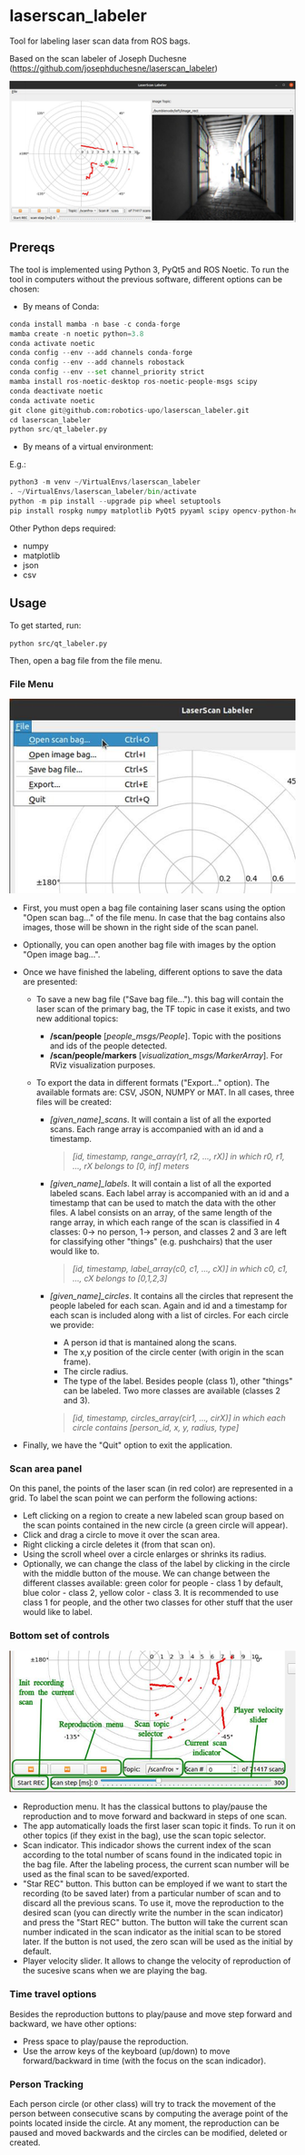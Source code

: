 # laserscan_labeler

Tool for labeling laser scan data from ROS bags.

Based on the scan labeler of Joseph Duchesne (https://github.com/josephduchesne/laserscan_labeler)

![](https://github.com/robotics-upo/laserscan_labeler/blob/master/images/app.jpeg)

## Prereqs

The tool is implemented using Python 3, PyQt5 and ROS Noetic.
To run the tool in computers without the previous software, different options can be chosen:

* By means of Conda:

```python
conda install mamba -n base -c conda-forge
mamba create -n noetic python=3.8
conda activate noetic
conda config --env --add channels conda-forge
conda config --env --add channels robostack
conda config --env --set channel_priority strict
mamba install ros-noetic-desktop ros-noetic-people-msgs scipy
conda deactivate noetic
conda activate noetic
git clone git@github.com:robotics-upo/laserscan_labeler.git
cd laserscan_labeler
python src/qt_labeler.py
```

* By means of a virtual environment:

E.g.:

```python
python3 -m venv ~/VirtualEnvs/laserscan_labeler
. ~/VirtualEnvs/laserscan_labeler/bin/activate
python -m pip install --upgrade pip wheel setuptools
pip install rospkg numpy matplotlib PyQt5 pyyaml scipy opencv-python-headless pycryptodomex gnupg lz4
```

Other Python deps required:
* numpy
* matplotlib
* json
* csv

## Usage

To get started, run:

`python src/qt_labeler.py`

Then, open a bag file from the file menu. 


### File Menu

![](https://github.com/robotics-upo/laserscan_labeler/blob/master/images/menu.jpeg)

- First, you must open a bag file containing laser scans using the option "Open scan bag..." of the file menu.
In case that the bag contains also images, those will be shown in the right side of the scan panel.

- Optionally, you can open another bag file with images by the option "Open image bag...".

- Once we have finished the labeling, different options to save the data are presented:
  - To save a new bag file ("Save bag file..."). this bag will contain the laser scan of the primary bag, the TF topic in case it exists, and two new additional topics:
    - **/scan/people** [*people_msgs/People*]. Topic with the positions and ids of the people detected.
    - **/scan/people/markers** [*visualization_msgs/MarkerArray*]. For RViz visualization purposes.
    
  - To export the data in different formats ("Export..." option). The available formats are: CSV, JSON, NUMPY or MAT. In all cases, three files will be created:
  
    - *[given_name]_scans*. It will contain a list of all the exported scans. Each range array is accompanied with an id and a timestamp. 
    
      > *[id, timestamp, range_array(r1, r2, ..., rX)] in which r0, r1, ..., rX belongs to [0, inf] meters*
    
    - *[given_name]_labels*. It will contain a list of all the exported labeled scans. Each label array is accompanied with an id and a timestamp that can be used to match the data with the other files. A label consists on an array, of the same length of the range array, in which each range of the scan is classified in 4 classes: 0-> no person, 1-> person, and classes 2 and 3 are left for classifying other "things" (e.g. pushchairs) that the user would like to.
    
      > *[id, timestamp, label_array(c0, c1, ..., cX)] in which c0, c1, ..., cX belongs to [0,1,2,3]* 
    
    - *[given_name]_circles*. It contains all the circles that represent the people labeled for each scan. Again and id and a timestamp for each scan is included along with a list of circles. For each circle we provide:
      - A person id that is mantained along the scans. 
      - The x,y position of the circle center (with origin in the scan frame).
      - The circle radius.
      - The type of the label. Besides people (class 1), other "things" can be labeled. Two more classes are available (classes 2 and 3).
      
      > *[id, timestamp, circles_array(cir1, ..., cirX)] in which each circle contains [person_id, x, y, radius, type]*
  
- Finally, we have the "Quit" option to exit the application.


### Scan area panel

On this panel, the points of the laser scan (in red color) are represented in a grid. To label the scan point we can perform the following actions:

- Left clicking on a region to create a new labeled scan group based on the scan points contained in the new circle (a green circle will appear).
- Click and drag a circle to move it over the scan area.
- Right clicking a circle deletes it (from that scan on).
- Using the scroll wheel over a circle enlarges or shrinks its radius.
- Optionally, we can change the class of the label by clicking in the circle with the middle button of the mouse. We can change between the different classes available: green color for people - class 1 by default, blue color - class 2, yellow color - class 3. It is recommended to use class 1 for people, and the other two classes for other stuff that the user would like to label. 


### Bottom set of controls

![](https://github.com/robotics-upo/laserscan_labeler/blob/master/images/botton_buttons2.jpg)

- Reproduction menu. It has the classical buttons to play/pause the reproduction and to move forward and backward in steps of one scan.
- The app automatically loads the first laser scan topic it finds. To run it on other topics (if they exist in the bag), use the scan topic selector.
- Scan indicator. This indicador shows the current index of the scan according to the total number of scans found in the indicated topic in the bag file. After the labeling process, the current scan number will be used as the final scan to be saved/exported. 
- "Star REC" button. This button can be employed if we want to start the recording (to be saved later) from a particular number of scan and to discard all the previous scans.
To use it, move the reproduction to the desired scan (you can directly write the number in the scan indicator) and press the "Start REC" button. The button will take the current scan number indicated in the scan indicator as the initial scan to be stored later. If the button is not used, the zero scan will be used as the initial by default.
- Player velocity slider. It allows to change the velocity of reproduction of the sucesive scans when we are playing the bag. 


### Time travel options

Besides the reproduction buttons to play/pause and move step forward and backward, we have other options:
- Press space to play/pause the reproduction.
- Use the arrow keys of the keyboard (up/down) to move forward/backward in time (with the focus on the scan indicador). 

### Person Tracking

Each person circle (or other class) will try to track the movement of the person between consecutive scans by computing the average point of the points located inside the circle.
At any moment, the reproduction can be paused and moved backwards and the circles can be modified, deleted or created. 

